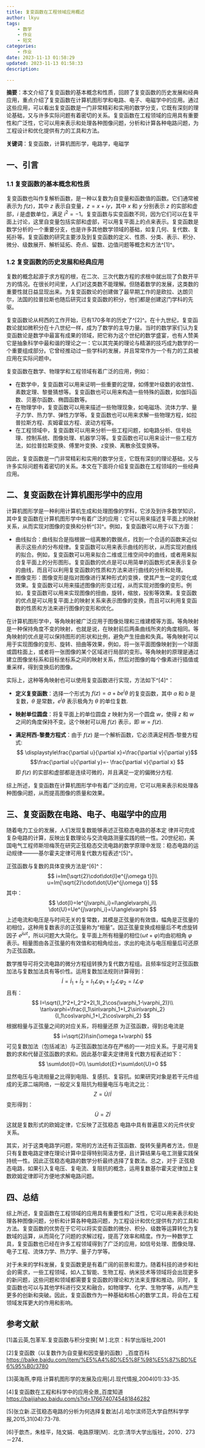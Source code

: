 ```yaml
---
title: 复变函数在工程领域应用概述
author: lkyu
tags:
    - 数学
    - 作业
    - 短文
categories:
    - 作业
date: 2023-11-13 01:58:29
updated: 2023-11-13 01:58:33
description:

---
```


**摘要**：本文介绍了复变函数的基本概念和性质，回顾了复变函数的历史发展和经典应用，重点介绍了复变函数在计算机图形学和电路、电子、电磁学中的应用。通过这些应用，可以看出复变函数是一门非常精彩和实用的数学分支，它既有深刻的理论基础，又与许多实际问题有着密切的关系。复变函数在工程领域的应用具有重要性和广泛性，它可以用来表示和处理各种图像问题，分析和计算各种电路问题，为工程设计和优化提供有力的工具和方法。

**关键词**：复变函数，计算机图形学，电路学，电磁学

## 一、引言

### 1.1 复变函数的基本概念和性质

复变函数也叫作复解析函数，是一种以复数为自变量和函数值的函数。它们通常被表示为 $f(z)$，其中 $z$ 表示自变量，$z = x + iy$，其中 $x$ 和 $y$ 分别表示 $z$ 的实部和虚部，$i$ 是虚数单位，满足 $i^2 = -1$。复变函数与实变函数不同，因为它们可以在复平面上讨论，这里自变量包括实部和虚部，可以用复平面上的点来表示。复变函数是数学分析的一个重要分支，也是许多其他数学领域的基础，如复几何、复代数、复拓扑等。复变函数的研究主要涉及到复变函数的定义、性质、分类、表示、积分、微分、级数展开、解析延拓、奇点、留数、边值问题等概念和方法^[1]^。

### 1.2 复变函数的历史发展和经典应用

复数的概念起源于求方程的根，在二次、三次代数方程的求根中就出现了负数开平方的情况。在很长时间里，人们对这类数不能理解。但随着数学的发展，这类数的重要性就日益显现出来。为复变函数论的创建做了最早期工作的是欧拉、达朗贝尔，法国的拉普拉斯也随后研究过复变函数的积分，他们都是创建这门学科的先驱。

复变函数论从柯西的工作开始，已有170多年的历史了^[2]^。在十九世纪，复变函数论就如微积分在十八世纪一样，成为了数学的主导力量。当时的数学家们认为复变函数论是数学中最富有成果的领域，把它称为这个世纪的数学盛宴，也有人赞美它是抽象科学中最和谐的理论之一：它以其完美的理论与精湛的技巧成为数学的一个重要组成部分。它曾经推动过一些学科的发展，并且常常作为一个有力的工具被应用在实际问题中。

复变函数在数学、物理学和工程领域有着广泛的应用，例如：

- 在数学中，复变函数可以用来证明一些重要的定理，如傅里叶级数的收敛性、素数定理、黎曼猜想等。复变函数也可以用来构造一些特殊的函数，如伽玛函数、贝塞尔函数、椭圆函数等。
- 在物理学中，复变函数可以用来描述一些物理现象，如电磁场、流体力学、量子力学、热力学、弹性力学等。复变函数也可以用来求解一些物理方程，如拉普拉斯方程、亥姆霍兹方程、波动方程等。
- 在工程领域中，复变函数可以用来分析一些工程问题，如电路分析、信号处理、控制系统、图像处理、机器学习等。复变函数也可以用来设计一些工程方法，如拉普拉斯变换、傅里叶变换、z变换、离散余弦变换等。

因此，复变函数是一门非常精彩和实用的数学分支，它既有深刻的理论基础，又与许多实际问题有着密切的关系。本文在下面将介绍复变函数在工程领域的一些经典应用。

## 二、复变函数在计算机图形学中的应用

计算机图形学是一种利用计算机生成和处理图像的学科，它涉及到许多数学知识，其中复变函数在计算机图形学中有着广泛的应用：它可以用来描述复平面上的映射关系，从而实现对图像的变换和分析^[3]^。例如，复变函数可以用于以下方面：

- 曲线拟合：曲线拟合是指根据一组离散的数据点，找到一个合适的函数来近似表示这些点的分布规律。复变函数可以用来表示曲线的形状，从而实现对曲线的拟合。例如，复变函数可以用来拟合二维或三维空间中的曲线，或者用来拟合复平面上的分形图形。复变函数的优点是可以用简单的函数形式来表示复杂的曲线，而且可以利用复变函数的性质和方法来进行曲线的分析和处理。
- 图像变形：图像变形是指对图像进行某种形式的变换，使其产生一定的变化或效果。复变函数可以用来描述图像的形变过程，从而实现对图像的变形。例如，复变函数可以用来实现图像的扭曲，旋转，缩放，投影等效果。复变函数的优点是可以用复平面上的映射关系来表示图像的变换，而且可以利用复变函数的性质和方法来进行图像的变形和优化。

在计算机图形学中，等角映射被广泛应用于图像处理和三维建模等方面。等角映射是一种保持角度不变的映射，也就是说，在映射前后两条曲线所夹的角度相同。等角映射的优点是可以保持图形的形状和比例，避免产生扭曲和失真。等角映射可以用于实现图像的变形、旋转、扭曲等效果，例如，将一张平面图像映射到一个球面或圆柱面上，或者将一张图像的某个区域进行局部的变形。等角映射的原理是通过建立图像坐标系和目标坐标系之间的映射关系，然后对图像的每个像素进行插值或重采样，得到变换后的图像。

实际上，这种等角映射也可以使用复变函数进行实现，方法如下^[4]^：

- **定义复变函数**：选择一个形式为 $f(z)=a+be^iθ$ 的复变函数，其中 $a$ 和 $b$ 是复数，$θ$ 是常数，$e^iθ$ 表示极角为 $θ$ 的单位复数.

- **映射单位圆盘**：将复平面上的单位圆盘 $z$ 映射为另一个圆盘 $w$，使得 $z$ 和 $w$ 之间的角度保持不变。这个映射可以用 $f (z)$ 表示，即 $w = f (z)$.

- **满足柯西-黎曼方程式**：由于 $f (z)$ 是一个解析函数，它必须满足柯西-黎曼方程式:
  $$
  \displaystyle\frac{\partial u}{\partial x}=\frac{\partial v}{\partial y}$$$$\frac{\partial u}{\partial y}=- \frac{\partial v}{\partial x}
  $$
  即 $f (z)$ 的实部和虚部都是连续可微的，并且满足一定的偏微分方程.

综上所述，复变函数在计算机图形学中有着广泛的应用，它可以用来表示和处理各种图像问题，从而提高图像的质量和效果。

## 三、复变函数在电路、电子、电磁学中的应用

随着电力工业的发展，人们发现复数能够表述正弦稳态电路的基本定 律并可完成复杂电路的计算，反映出复数理论与交流电路测量实践的统一性。20世纪初，美国电气工程师斯坦梅茨在研究正弦稳态交流电路的数学原理中发现：稳态电路的运动规律———基尔霍夫定律可用复代数方程表述^[5]^。

正弦函数与复数的具体变换方法是^[6]^：
$$
i=Im[\sqrt{2}\cdot\dot{I}e^{j\omega t}]\\
u=Im[\sqrt{2}\cdot\dot{U}e^{j\omega t}]
$$
其中：
$$
\dot{I}=Ie^{j\varphi_i}=I\angle\varphi_i\\
\dot{U}=Ue^{j\varphi_i}=U\angle\varphi
$$
上述电流和电压是与时间无关的复常数，其模是正弦量的有效值，幅角是正弦量的初相位，这种用复数表示的正弦量称为“相量”。因正弦量变换成相量后不考虑旋转因子 $e^{j\omega t}$，所以问题大大简化。复平面上所有相量的相位$(ωt+φ)$均由初相角 $φ$ 表示。相量图由各正弦量的有效值和初相角绘出，求出的电流与电压相量后可还原为正弦函数。

数学推导可将交流电路的微分方程组转换为复代数方程组。且频率恒定时正弦函数加法与复数加法具有等价性。运用复数加法规则计算得到：
$$
\dot{I}=\dot{I}_1+\dot{I}_2=I_1\angle\varphi_1+I_2\angle\varphi_2=I\angle\varphi
$$
且有：
$$
I=\sqrt{I_1^2+I_2^2+2I_1I_2\cos(\varphi_1-\varphi_2)}\\
\tan\varphi=\frac{I_1\sin\varphi_1+I_2\sin\varphi_2}{I_1\cos\varphi_1+I_2\cos\varphi_2}
$$
根据相量与正弦量之间的对应关系，将相量还原 为正弦函数，得到总电流是
$$
i=\sqrt{2}I\sin(\omega t+\varphi)
$$
可见复数加法（包括减法）与正弦函数加法存在严格的一一对应关系。于是可用复数的求和代替正弦函数的求和。因此基尔霍夫定律用复代数方程表述如下：
$$
\sum\dot{I}=0\\
\sum\dot{E}+\sum\dot{U}=0
$$

显然电压与电流相量之比得到电阻、复感抗、复容抗。如果研究对象是若干元件组成的无源二端网络，一般定义复阻抗为相量电压与电流之比：
$$
Z=\dot{U}/\dot{I}
$$
变形得到：
$$
\dot{U}=Z\dot{I}
$$
这就是复数形式的欧姆定律，它反映了正弦稳态 电路中具有普遍意义的元件伏安关系。

其实，对于这类电路学问题，常用的方法还有正弦函数、旋转矢量两者方法，但是只有复数电路定律在理论计算中显得特别简洁方便，且计算结果与电工测量实践保持统一性。因此正弦稳态电路的数学分析最终选择了复数法。总之，对于 正弦稳态电路，如果引入复电压、复电流、复阻抗的概念，运用复数基尔霍夫定律加上复数欧姆定律即可方便地求解电路问题。

## 四、总结

综上所述，复变函数在工程领域的应用具有重要性和广泛性，它可以用来表示和处理各种图像问题，分析和计算各种电路问题，为工程设计和优化提供有力的工具和方法。复变函数的优势在于它可以将实变函数的微分、积分、级数等运算转化为复数域的运算，从而简化了问题的求解过程，提高了效率和精度。作为一种数学工具，复变函数也已经在许多工程领域得到了广泛的应用，如信号处理、图像处理、电子工程、流体力学、热力学、量子力学等。

对于未来的学科发展，复变函数更是有着广阔的前景和潜力。随着科技的进步和社会的需求，一些工程领域，如人工智能、生物工程、纳米技术等领域将会出现更多的新问题，这些问题和领域都需要复变函数的理论和方法来支撑和推动。同时，复变函数也可以与其他学科进行交叉和融合，如物理学、化学、生物学等，从而产生更多的创新和突破。因此，复变函数作为一种基础和核心的数学工具，将会在工程领域发挥更大的作用和影响。

<div STYLE="page-break-after: always;"></div>

## 参考文献

[1]盖云英,包革军.复变函数与积分变换[ M ].北京：科学出版社,2001

[2]复变函数（以复数作为自变量和因变量的函数）_百度百科 <https://baike.baidu.com/item/%E5%A4%8D%E5%8F%98%E5%87%BD%E6%95%B0/3780>

[3]英海燕,李翔.计算机图形学的发展及应用[J].现代情报,2004(01):33-35.

[4]复变函数在工程和科学中的应用全景_百度知道 <https://baijiahao.baidu.com/s?id=1766740745481846282>

[5]张立新.正弦稳态电路的分析为何选择复数法[J].哈尔滨师范大学自然科学学报,2015,31(04):73-78.

[6]于歆杰，朱桂平，陆文娟．电路原理[M]．北京:清华大学出版社，2010．273－274．
